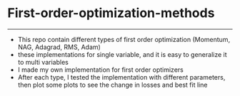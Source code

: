 # First-order-optimization-methods
***
* This repo contain different types of first order optimization (Momentum, NAG, Adagrad, RMS, Adam) <br>
* these implementations for single variable, and it is easy to generalize it to multi variables <br>
* I made my own implementation for first order optimizers <br>
* After each type, I tested the implementation with different parameters, then plot some plots to see the change in losses and best fit line
